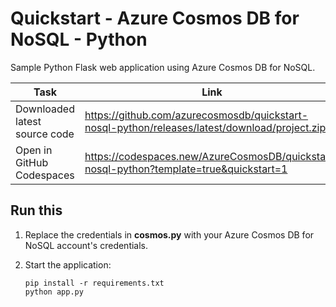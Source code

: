 # Quickstart - Azure Cosmos DB for NoSQL - Python

Sample Python Flask web application using Azure Cosmos DB for NoSQL.

| Task | Link |
| --- | --- |
| Downloaded latest source code | <https://github.com/azurecosmosdb/quickstart-nosql-python/releases/latest/download/project.zip> |
| Open in GitHub Codespaces | <https://codespaces.new/AzureCosmosDB/quickstart-nosql-python?template=true&quickstart=1> |

## Run this

1. Replace the credentials in **cosmos.py** with your Azure Cosmos DB for NoSQL account's credentials.

1. Start the application:

    ```shell
    pip install -r requirements.txt
    python app.py
    ```
